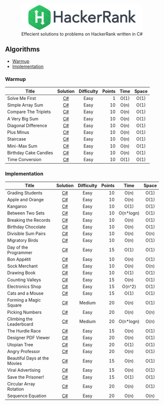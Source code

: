 <p align="center">
    <a href="https://www.hackerrank.com/nemrud_demir">
        <img height=85 src="./Resources/hackerrank_logo.svg">
    </a>
    <br>
    Effecient solutions to problems on HackerRank written in C#
</p>

## Algorithms
* [Warmup](#Warmup)
* [Implementation](#Implementation)

### Warmup
| Title             | Solution  | Difficulty                    | Points| Time  | Space
|-------------------|:---------:|:-----------------------------:|------:|:-----:|:-:
Solve Me First      |[C#](./Problem%20Solving/Warmup/Solve%20Me%20First/Solution.cs)|Easy | 1     | O(1)  | O(1)
Simple Array Sum    |[C#](./Problem%20Solving/Warmup/Simple%20Array%20Sum/Solution.cs)|Easy | 10    | O(n)  | O(1)
Compare The Triplets|[C#](./Problem%20Solving/Warmup/Compare%20the%20Triplets/Solution.cs)|Easy | 10    | O(n)  | O(1)
A Very Big Sum      |[C#](./Problem%20Solving/Warmup/A%20Very%20Big%20Sum/Solution.cs)|Easy | 10    | O(n)  | O(1)
Diagonal Difference |[C#](./Problem%20Solving/Warmup/Diagonal%20Difference/Solution.cs)|Easy | 10    | O(n)  | O(1)
Plus Minus          |[C#](./Problem%20Solving/Warmup/Plus%20Minus/Solution.cs)|Easy | 10    | O(n)  | O(1)
Staircase           |[C#](./Problem%20Solving/Warmup/Staircase/Solution.cs)|Easy | 10    | O(n)  | O(1)
Mini-Max Sum        |[C#](./Problem%20Solving/Warmup/Mini-Max%20Sum/Solution.cs)|Easy | 10    | O(n)  | O(1)
Birthday Cake Candles|[C#](./Problem%20Solving/Warmup/Birthday%20Cake%20Candles/Solution.cs)|Easy| 10    | O(n)  | O(1)
Time Conversion     |[C#](./Problem%20Solving/Warmup/Time%20Conversion/Solution.cs)|Easy | 10    | O(1)  | O(1)

### Implementation
| Title             | Solution  | Difficulty                    | Points| Time  | Space
|-------------------|:---------:|:-----------------------------:|------:|:-----:|:-:
Grading Students    |[C#](./Problem%20Solving/Implementation/Grading%20Students/Solution.cs)|Easy | 10    |O(n)| O(1)
Apple and Orange    |[C#](./Problem%20Solving/Implementation/Apple%20and%20Orange/Solution.cs)|Easy | 10    |O(n)| O(1)
Kangaroo            |[C#](./Problem%20Solving/Implementation/Kangaroo/Solution.cs)|Easy | 10    |O(1)|O(1)
Between Two Sets    |[C#](./Problem%20Solving/Implementation/Between%20Two%20Sets/Solution.cs)|Easy | 10    |O(n*logn)|O(1)
Breaking the Records|[C#](./Problem%20Solving/Implementation/Breaking%20the%20Records/Solution.cs)|Easy | 10    |O(n)|O(1)
Birthday Chocolate  |[C#](./Problem%20Solving/Implementation/Birthday%20Chocolate/Solution.cs)|Easy | 10    |O(n)|O(1)
Divisible Sum Pairs |[C#](./Problem%20Solving/Implementation/Divisible%20Sum%20Pairs/Solution.cs)|Easy | 10    |O(n)|O(n)
Migratory Birds    |[C#](./Problem%20Solving/Implementation/Migratory%20Birds/Solution.cs)|Easy | 10    |O(n)|O(1)
Day of the Programmer|[C#](./Problem%20Solving/Implementation/Day%20of%20the%20Programmer/Solution.cs)|Easy | 15    |O(1)|O(1)
Bon Appétit         |[C#](./Problem%20Solving/Implementation/Bon%20Appetit/Solution.cs)|Easy | 10    |O(n)|O(1)
Sock Merchant       |[C#](./Problem%20Solving/Implementation/Sock%20Merchant/Solution.cs)|Easy | 10    |O(n)|O(n)
Drawing Book        |[C#](./Problem%20Solving/Implementation/Drawing%20Book/Solution.cs)|Easy | 10    |O(1)|O(1)
Counting Valleys    |[C#](./Problem%20Solving/Implementation/Counting%20Valleys/Solution.cs)|Easy | 15    |O(n)|O(1)
Electronics Shop    |[C#](./Problem%20Solving/Implementation/Electronics%20Shop/Solution.cs)|Easy | 15    |O(n^2)|O(1)
Cats and a Mouse    |[C#](./Problem%20Solving/Implementation/Cats%20and%20a%20Mouse/Solution.cs)|Easy | 15    |O(1)|O(1)
Forming a Magic Square|[C#](./Problem%20Solving/Implementation/Forming%20a%20Magic%20Square/Solution.cs)|Medium| 20 |O(n)|O(1)
Picking Numbers     |[C#](./Problem%20Solving/Implementation/Picking%20Numbers/Solution.cs)|Easy | 20    |O(n)|O(n)
Climbing the Leaderboard|[C#](./Problem%20Solving/Implementation/Climbing%20the%20Leaderboard/Solution.cs)|Medium| 20 |O(n*logn)|O(n)
The Hurdle Race     |[C#](./Problem%20Solving/Implementation/The%20Hurdle%20Race/Solution.cs)|Easy | 15    |O(n)|O(1)
Designer PDF Viewer |[C#](./Problem%20Solving/Implementation/Designer%20PDF%20Viewer/Solution.cs)|Easy | 20    |O(n)|O(1)
Utopian Tree        |[C#](./Problem%20Solving/Implementation/Utopian%20Tree/Solution.cs)|Easy | 20    |O(1)|O(1)
Angry Professor     |[C#](./Problem%20Solving/Implementation/Angry%20Professor/Solution.cs)|Easy | 20    |O(n)|O(1)
Beautiful Days at the Movies|[C#](./Problem%20Solving/Implementation/Beautiful%20Days%20at%20the%20Movies/Solution.cs)|Easy | 15    |O(n)|O(1)
Viral Advertising   |[C#](./Problem%20Solving/Implementation/Viral%20Advertising/Solution.cs)|Easy | 15    |O(n)|O(1)
Save the Prisoner!  |[C#](./Problem%20Solving/Implementation/Save%20the%20Prisoner!/Solution.cs)|Easy | 15    |O(1)|O(1)
Circular Array Rotation|[C#](./Problem%20Solving/Implementation/Circular%20Array%20Rotation/Solution.cs)|Easy|20|O(n)|O(1)
Sequence Equation|[C#](./Problem%20Solving/Implementation/Sequence%20Equation/Solution.cs)|Easy|20|O(n)|O(n)
